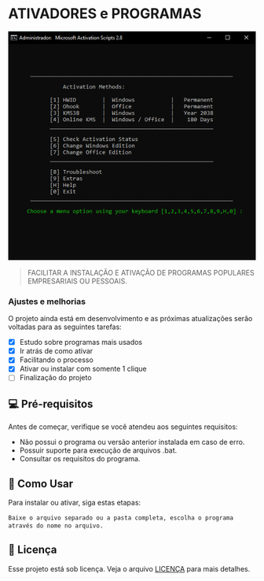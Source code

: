 # ATIVADORES e PROGRAMAS

<img src="image.png" alt="img">

> FACILITAR A INSTALAÇÃO E ATIVAÇÃO DE PROGRAMAS POPULARES EMPRESARIAIS OU PESSOAIS.

### Ajustes e melhorias

O projeto ainda está em desenvolvimento e as próximas atualizações serão voltadas para as seguintes tarefas:

- [x] Estudo sobre programas mais usados
- [x] Ir atrás de como ativar
- [x] Facilitando o processo
- [x] Ativar ou instalar com somente 1 clique
- [ ] Finalização do projeto

## 💻 Pré-requisitos

Antes de começar, verifique se você atendeu aos seguintes requisitos:

- Não possui o programa ou versão anterior instalada em caso de erro.
- Possuir suporte para execução de arquivos .bat.
- Consultar os requisitos do programa.

## 🚀 Como Usar

Para instalar ou ativar, siga estas etapas:

```
Baixe o arquivo separado ou a pasta completa, escolha o programa através do nome no arquivo.
```

## 📝 Licença

Esse projeto está sob licença. Veja o arquivo [LICENÇA](LICENSE.md) para mais detalhes.

